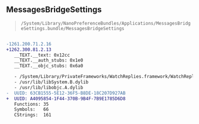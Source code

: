 ## MessagesBridgeSettings

> `/System/Library/NanoPreferenceBundles/Applications/MessagesBridgeSettings.bundle/MessagesBridgeSettings`

```diff

-1261.200.71.2.16
+1262.300.81.2.13
   __TEXT.__text: 0x12cc
   __TEXT.__auth_stubs: 0x1e0
   __TEXT.__objc_stubs: 0x6a0

   - /System/Library/PrivateFrameworks/WatchReplies.framework/WatchReplies
   - /usr/lib/libSystem.B.dylib
   - /usr/lib/libobjc.A.dylib
-  UUID: 63CB1555-5E12-36F5-B8DE-18C207D927AB
+  UUID: A4095854-1F44-370B-9B4F-7B9E1785D6D8
   Functions: 35
   Symbols:   66
   CStrings:  161

```
